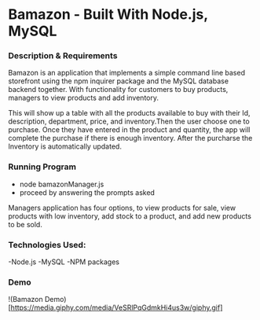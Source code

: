# Bamazon - Built With Node.js, MySQL

### Description & Requirements
Bamazon is an application that implements a simple command line based storefront using the npm inquirer package and the MySQL database backend together. With functionality for customers to buy products, managers to view products and add inventory.

This will show up a table with all the products available to buy with their Id, description, department, price, and inventory.Then the user choose one to purchase. Once they have entered in the product and quantity, the app will complete the purchase if there is enough inventory. After the purcharse the Inventory is automatically updated.

### Running Program
- node bamazonManager.js
- proceed by answering the prompts asked

Managers application has four options, to view products for sale, view products with low inventory, add stock to a product, and add new products to be sold.

### Technologies Used:
-Node.js
-MySQL
-NPM packages

### Demo 

!(Bamazon Demo)[https://media.giphy.com/media/VeSRlPqGdmkHi4us3w/giphy.gif]